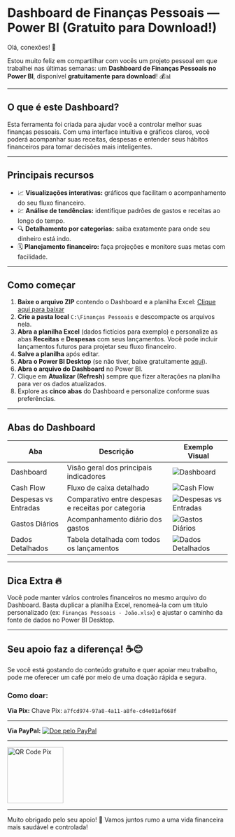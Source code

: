 # Dashboard de Finanças Pessoais — Power BI (Gratuito para Download!)

Olá, conexões! 👋

Estou muito feliz em compartilhar com vocês um projeto pessoal em que trabalhei nas últimas semanas: um **Dashboard de Finanças Pessoais no Power BI**, disponível **gratuitamente para download**! 💰📊

---

## O que é este Dashboard?

Esta ferramenta foi criada para ajudar você a controlar melhor suas finanças pessoais. Com uma interface intuitiva e gráficos claros, você poderá acompanhar suas receitas, despesas e entender seus hábitos financeiros para tomar decisões mais inteligentes.

---

## Principais recursos

* 📈 **Visualizações interativas:** gráficos que facilitam o acompanhamento do seu fluxo financeiro.
* 💹 **Análise de tendências:** identifique padrões de gastos e receitas ao longo do tempo.
* 🔍 **Detalhamento por categorias:** saiba exatamente para onde seu dinheiro está indo.
* 🗓️ **Planejamento financeiro:** faça projeções e monitore suas metas com facilidade.

---

## Como começar

1. **Baixe o arquivo ZIP** contendo o Dashboard e a planilha Excel: [Clique aqui para baixar](#)
2. **Crie a pasta local** `C:\Finanças Pessoais` e descompacte os arquivos nela.
3. **Abra a planilha Excel** (dados fictícios para exemplo) e personalize as abas **Receitas** e **Despesas** com seus lançamentos. Você pode incluir lançamentos futuros para projetar seu fluxo financeiro.
4. **Salve a planilha** após editar.
5. **Abra o Power BI Desktop** (se não tiver, baixe gratuitamente [aqui](https://www.microsoft.com/en-us/download/details.aspx?id=58494)).
6. **Abra o arquivo do Dashboard** no Power BI.
7. Clique em **Atualizar (Refresh)** sempre que fizer alterações na planilha para ver os dados atualizados.
8. Explore as **cinco abas** do Dashboard e personalize conforme suas preferências.

---

## Abas do Dashboard

| Aba                  | Descrição                                           | Exemplo Visual                                                                                           |
| -------------------- | --------------------------------------------------- | -------------------------------------------------------------------------------------------------------- |
| Dashboard            | Visão geral dos principais indicadores              | ![Dashboard](https://github.com/user-attachments/assets/e1887249-fdbe-491d-9eb7-38852d3bfda3)            |
| Cash Flow            | Fluxo de caixa detalhado                            | ![Cash Flow](https://github.com/user-attachments/assets/a1ad18c4-e7b6-4195-9fcf-f84a4b9dea7a)            |
| Despesas vs Entradas | Comparativo entre despesas e receitas por categoria | ![Despesas vs Entradas](https://github.com/user-attachments/assets/74b90ede-025c-4784-a38b-928b2bbf4359) |
| Gastos Diários       | Acompanhamento diário dos gastos                    | ![Gastos Diários](https://github.com/user-attachments/assets/e71c73d8-1aa1-4d17-90c9-42f8b97f233b)       |
| Dados Detalhados     | Tabela detalhada com todos os lançamentos           | ![Dados Detalhados](https://github.com/user-attachments/assets/c4f0aa7e-f1e9-4197-ba08-a26f1305382a)     |

---

## Dica Extra 🔥

Você pode manter vários controles financeiros no mesmo arquivo do Dashboard. Basta duplicar a planilha Excel, renomeá-la com um título personalizado (ex: `Finanças Pessoais - João.xlsx`) e ajustar o caminho da fonte de dados no Power BI Desktop.

---

## Seu apoio faz a diferença! ☕️😊

Se você está gostando do conteúdo gratuito e quer apoiar meu trabalho, pode me oferecer um café por meio de uma doação rápida e segura.

### Como doar:

**Via Pix:**
Chave Pix: `a7fcd974-97a8-4a11-a8fe-cd4e01af668f`

---

**Via PayPal:**
[![Doe pelo PayPal](https://img.shields.io/badge/Doar%20pelo-PayPal-005EA6?style=for-the-badge\&logo=paypal\&logoColor=white)](https://www.paypal.com/donate/?business=XHNZJAJU3MG58&no_recurring=0&item_name=Seu+apoio+%C3%A9+muito+importante+para+eu+continuar+criando+conte%C3%BAdos+de+qualidade+e+ajudar+mais+pessoas+a+aprender.&currency_code=BRL)

---

<img width="128" height="128" alt="QR Code Pix" src="https://github.com/user-attachments/assets/9eaf16f3-d2c1-4ca1-8875-449722cbfe16" />

---

Muito obrigado pelo seu apoio! 🙏
Vamos juntos rumo a uma vida financeira mais saudável e controlada!

